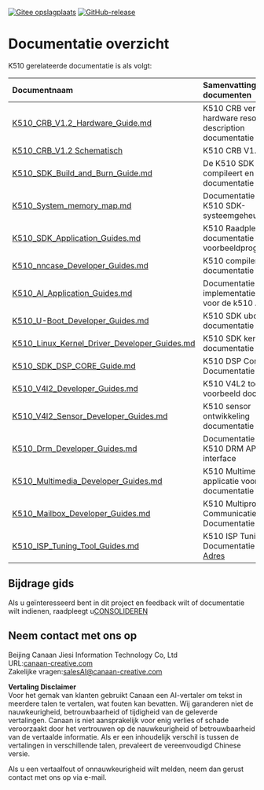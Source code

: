 [![Gitee opslagplaats](https://img.shields.io/badge/gitee-repository-blue?logo=gitee&style=plastic)](https://gitee.com/kendryte/k510_docs)
 [![GitHub-release](https://img.shields.io/github/v/release/kendryte/k510_docs?color=brightgreen&display_name=tag&logo=github&style=plastic)](https://github.com/kendryte/k510_docs/releases)

# Documentatie overzicht

K510 gerelateerde documentatie is als volgt:

| Documentnaam | Samenvatting van documenten |
| :-- | :-- |
| [K510_CRB_V1.2_Hardware_Guide.md](K510_CRB_V1.2_Hardware_Guide.md) | K510 CRB versie 1.2 hardware resource description documentatie |
| [K510_CRB_V1.2 Schematisch](https://github.com/kendryte/k510_docs/releases/download/v1.5/K510_CRB_Schematic.zip) | K510 CRB V1.2 schema|
| [K510_SDK_Build_and_Burn_Guide.md](K510_SDK_Build_and_Burn_Guide.md) | De K510 SDK compileert en brandt de documentatie |
| [K510_System_memory_map.md](K510_System_memory_map.md) | Documentatie voor K510 SDK-systeemgeheugendivisie |
| [K510_SDK_Application_Guides.md](K510_SDK_Application_Guides.md) | K510 Raadpleeg de documentatie van het voorbeeldprogramma |
| [K510_nncase_Developer_Guides.md](K510_nncase_Developer_Guides.md) | K510 compiler gebruik documentatie |
| [K510_AI_Application_Guides.md](K510_AI_Application_Guides.md) | Documentatie over het implementatieproces voor de k510 AI-app |
| [K510_U-Boot_Developer_Guides.md](K510_U-Boot_Developer_Guides.md) | K510 SDK uboot documentatie |
| [K510_Linux_Kernel_Driver_Developer_Guides.md](K510_Linux_Kernel_Driver_Developer_Guides.md) | K510 SDK kernel documentatie |
| [K510_SDK_DSP_CORE_Guide.md](K510_SDK_DSP_CORE_Guide.md) | K510 DSP Core Usage Documentatie |
| [K510_V4l2_Developer_Guides.md](K510_V4l2_Developer_Guides.md) | K510 V4L2 toepassing voorbeeld documentatie |
| [K510_V4l2_Sensor_Developer_Guides.md](K510_V4l2_Sensor_Developer_Guides.md) | K510 sensor ontwikkeling documentatie |
| [K510_Drm_Developer_Guides.md](K510_Drm_Developer_Guides.md) | Documentatie voor K510 DRM API-interface |
| [K510_Multimedia_Developer_Guides.md](K510_Multimedia_Developer_Guides.md) | K510 Multimedia applicatie voorbeeld documentatie |
| [K510_Mailbox_Developer_Guides.md](K510_Mailbox_Developer_Guides.md) | K510 Multiprocessor Communicatie Documentatie |
| [K510_ISP_Tuning_Tool_Guides.md](K510_ISP_Tuning_Tool_Guides.md) | K510 ISP Tuning Tool Documentatie [Download Adres](https://github.com/kendryte/k510_isp_tuning_tool/releases) |

## Bijdrage gids

Als u geïnteresseerd bent in dit project en feedback wilt of documentatie wilt indienen, raadpleegt u[CONSOLIDEREN](.github/CONTRIBUTING.md)

## Neem contact met ons op

Beijing Canaan Jiesi Information Technology Co, Ltd  
URL:[canaan-creative.com](https://canaan-creative.com/)  
Zakelijke vragen:[salesAI@canaan-creative.com](mailto:salesAI@canaan-creative.com)

**Vertaling Disclaimer**  
Voor het gemak van klanten gebruikt Canaan een AI-vertaler om tekst in meerdere talen te vertalen, wat fouten kan bevatten. Wij garanderen niet de nauwkeurigheid, betrouwbaarheid of tijdigheid van de geleverde vertalingen. Canaan is niet aansprakelijk voor enig verlies of schade veroorzaakt door het vertrouwen op de nauwkeurigheid of betrouwbaarheid van de vertaalde informatie. Als er een inhoudelijk verschil is tussen de vertalingen in verschillende talen, prevaleert de vereenvoudigd Chinese versie.

Als u een vertaalfout of onnauwkeurigheid wilt melden, neem dan gerust contact met ons op via e-mail.
